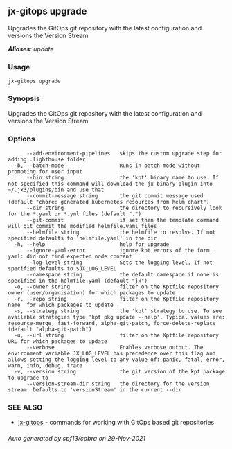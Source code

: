 ## jx-gitops upgrade

Upgrades the GitOps git repository with the latest configuration and versions the Version Stream

***Aliases**: update*

### Usage

```
jx-gitops upgrade
```

### Synopsis

Upgrades the GitOps git repository with the latest configuration and versions the Version Stream

### Options

```
      --add-environment-pipelines   skips the custom upgrade step for adding .lighthouse folder
  -b, --batch-mode                  Runs in batch mode without prompting for user input
      --bin string                  the 'kpt' binary name to use. If not specified this command will download the jx binary plugin into ~/.jx3/plugins/bin and use that
      --commit-message string       the git commit message used (default "chore: generated kubernetes resources from helm chart")
      --dir string                  the directory to recursively look for the *.yaml or *.yml files (default ".")
      --git-commit                  if set then the template command will git commit the modified helmfile.yaml files
      --helmfile string             the helmfile to resolve. If not specified defaults to 'helmfile.yaml' in the dir
  -h, --help                        help for upgrade
      --ignore-yaml-error           ignore kpt errors of the form: yaml: did not find expected node content
      --log-level string            Sets the logging level. If not specified defaults to $JX_LOG_LEVEL
      --namespace string            the default namespace if none is specified in the helmfile.yaml (default "jx")
  -o, --owner string                filter on the Kptfile repository owner (user/organisation) for which packages to update
  -r, --repo string                 filter on the Kptfile repository name  for which packages to update
  -s, --strategy string             the 'kpt' strategy to use. To see available strategies type 'kpt pkg update --help'. Typical values are: resource-merge, fast-forward, alpha-git-patch, force-delete-replace (default "alpha-git-patch")
  -u, --url string                  filter on the Kptfile repository URL for which packages to update
      --verbose                     Enables verbose output. The environment variable JX_LOG_LEVEL has precedence over this flag and allows setting the logging level to any value of: panic, fatal, error, warn, info, debug, trace
  -v, --version string              the git version of the kpt package to upgrade to
      --version-stream-dir string   the directory for the version stream. Defaults to 'versionStream' in the current --dir
```

### SEE ALSO

* [jx-gitops](jx-gitops.md)	 - commands for working with GitOps based git repositories

###### Auto generated by spf13/cobra on 29-Nov-2021
